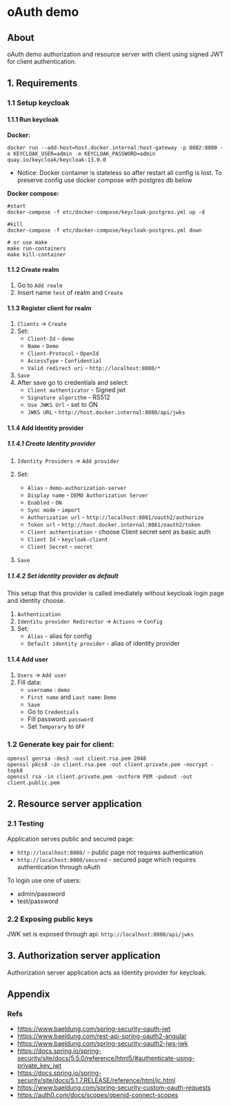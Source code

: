 # oAuth demo

## About

oAuth demo authorization and resource server with client using signed JWT for client authentication.

## 1. Requirements

### 1.1 Setup keycloak

#### 1.1.1 Run keycloak

**Docker:**


```shell
docker run --add-host=host.docker.internal:host-gateway -p 8082:8080 -e KEYCLOAK_USER=admin -e KEYCLOAK_PASSWORD=admin quay.io/keycloak/keycloak:13.0.0
```
* Notice: Docker container is stateless so after restart all config is lost. To preserve config use docker compose with postgres db below

**Docker compose:**

```shell
#start 
docker-compose -f etc/docker-compose/keycloak-postgres.yml up -d

#kill
docker-compose -f etc/docker-compose/keycloak-postgres.yml down

# or use make
make run-containers
make kill-container
```

#### 1.1.2 Create realm

1. Go to `Add realm`
2. Insert name `test` of realm and `Create`

#### 1.1.3 Register client for realm

1. `Clients` -> `Create`
2. Set:
    * `Client-Id` - `demo`
    * `Name` - `Demo`
    * `Client-Protocol` - `OpenId`
    * `AccessType` - `Confidential`
    * `Valid redirect uri` - `http://localhost:8080/*`
3. `Save`
4. After save go to credentials and select:
    * `Client authenticator` - Signed jwt
    * `Signature algorithm` - RS512
    * `Use JWKS Url` - set to ON
    * `JWKS URL` - `http://host.docker.internal:8080/api/jwks`

#### 1.1.4 Add Identity provider

##### 1.1.4.1 Create Identity provider

1. `Identity Providers` -> `Add provider`
2. Set:
   * `Alias` - `demo-authorization-server`
   * `Display name` - `DEMO Authorization Server`
   * `Enabled` - `ON`
   * `Sync mode` - `import`
   * `Authorization url` - `http://localhost:8081/oauth2/authorize`
   * `Token url` - `http://host.docker.internal:8081/oauth2/token`
   * `Client authentication` - choose Client secret sent as basic auth
   * `Client Id` -  `keycloak-client`
   * `Client Secret` -  `secret`
   
3. `Save`

##### 1.1.4.2 Set identity provider as default

This setup that this provider is called imediately without keycloak login page and identity choose.

1. `Authentication`
2. `Identitu provider Redirector` -> `Actions` -> `Config`
3. Set:
   * `Alias` - alias for config
   * `Default identity provider` - alias of identity provider

#### 1.1.4 Add user

1. `Users` -> `Add user`
2. Fill data:
   * `username` : `demo`
   * `First name` and `Last name`: `Demo`
   * `Save`
   * Go to `Credentials`
   * Fill password: `password`
   * Set `Temporary` to `OFF`

###  1.2 Generate key pair for client:

```shell
openssl genrsa -des3 -out client.rsa.pem 2048
openssl pkcs8 -in client.rsa.pem -out client.private.pem -nocrypt -topk8
openssl rsa -in client.private.pem -outform PEM -pubout -out client.public.pem

```

## 2. Resource server application

### 2.1 Testing

Application serves public and secured page:

 * `http://localhost:8080/` - public page not requires authentication
 * `http://localhost:8080/secured` - secured page which requires authentication through oAuth


To login use one of users:

 * admin/password
 * test/password

### 2.2 Exposing public keys

JWK set is exposed through api: `http://localhost:8080/api/jwks`


## 3. Authorization server application

Authorization server application acts as Identity provider for keycloak.



## Appendix

### Refs

   * https://www.baeldung.com/spring-security-oauth-jwt
   * https://www.baeldung.com/rest-api-spring-oauth2-angular
   * https://www.baeldung.com/spring-security-oauth2-jws-jwk
   * https://docs.spring.io/spring-security/site/docs/5.5.0/reference/html5/#authenticate-using-private_key_jwt
   * https://docs.spring.io/spring-security/site/docs/5.1.7.RELEASE/reference/html/jc.html
   * https://www.baeldung.com/spring-security-custom-oauth-requests
   * https://auth0.com/docs/scopes/openid-connect-scopes

